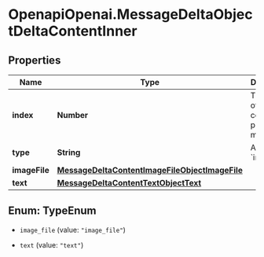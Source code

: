 # OpenapiOpenai.MessageDeltaObjectDeltaContentInner

## Properties

Name | Type | Description | Notes
------------ | ------------- | ------------- | -------------
**index** | **Number** | The index of the content part in the message. | 
**type** | **String** | Always &#x60;image_file&#x60;. | 
**imageFile** | [**MessageDeltaContentImageFileObjectImageFile**](MessageDeltaContentImageFileObjectImageFile.md) |  | [optional] 
**text** | [**MessageDeltaContentTextObjectText**](MessageDeltaContentTextObjectText.md) |  | [optional] 



## Enum: TypeEnum


* `image_file` (value: `"image_file"`)

* `text` (value: `"text"`)




